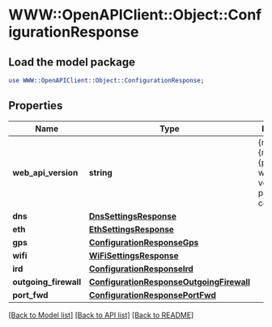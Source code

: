 # WWW::OpenAPIClient::Object::ConfigurationResponse

## Load the model package
```perl
use WWW::OpenAPIClient::Object::ConfigurationResponse;
```

## Properties
Name | Type | Description | Notes
------------ | ------------- | ------------- | -------------
**web_api_version** | **string** | {major}.{minor}.{patch}. The web API version that produced this configuration. | [optional] 
**dns** | [**DnsSettingsResponse**](DnsSettingsResponse.md) |  | 
**eth** | [**EthSettingsResponse**](EthSettingsResponse.md) |  | 
**gps** | [**ConfigurationResponseGps**](ConfigurationResponseGps.md) |  | 
**wifi** | [**WiFiSettingsResponse**](WiFiSettingsResponse.md) |  | 
**ird** | [**ConfigurationResponseIrd**](ConfigurationResponseIrd.md) |  | 
**outgoing_firewall** | [**ConfigurationResponseOutgoingFirewall**](ConfigurationResponseOutgoingFirewall.md) |  | 
**port_fwd** | [**ConfigurationResponsePortFwd**](ConfigurationResponsePortFwd.md) |  | 

[[Back to Model list]](../README.md#documentation-for-models) [[Back to API list]](../README.md#documentation-for-api-endpoints) [[Back to README]](../README.md)


